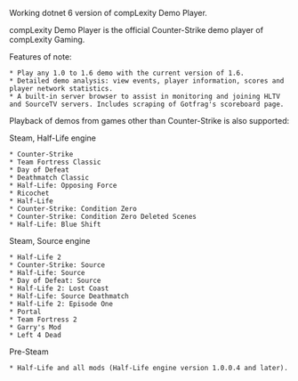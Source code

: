 Working dotnet 6 version of compLexity Demo Player.

compLexity Demo Player is the official Counter-Strike demo player of compLexity Gaming.

Features of note:

    * Play any 1.0 to 1.6 demo with the current version of 1.6.
    * Detailed demo analysis: view events, player information, scores and player network statistics.
    * A built-in server browser to assist in monitoring and joining HLTV and SourceTV servers. Includes scraping of Gotfrag's scoreboard page. 

Playback of demos from games other than Counter-Strike is also supported:

Steam, Half-Life engine

    * Counter-Strike
    * Team Fortress Classic
    * Day of Defeat
    * Deathmatch Classic
    * Half-Life: Opposing Force
    * Ricochet
    * Half-Life
    * Counter-Strike: Condition Zero
    * Counter-Strike: Condition Zero Deleted Scenes
    * Half-Life: Blue Shift 

Steam, Source engine

    * Half-Life 2
    * Counter-Strike: Source
    * Half-Life: Source
    * Day of Defeat: Source
    * Half-Life 2: Lost Coast
    * Half-Life: Source Deathmatch
    * Half-Life 2: Episode One
    * Portal
    * Team Fortress 2
    * Garry's Mod
    * Left 4 Dead 

Pre-Steam

    * Half-Life and all mods (Half-Life engine version 1.0.0.4 and later). 

